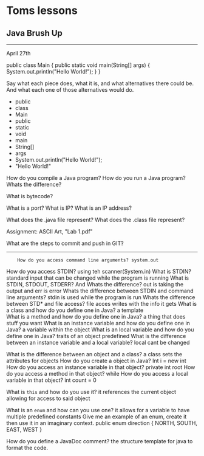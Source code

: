 # Toms lessons 

## Java Brush Up

------------------------
April 27th

public class Main {
  public static void main(String[] args) {
    System.out.println("Hello World!");
  }
}

Say what each piece does, what it is, and what alternatives there could be. And what each one of those alternatives would do.

- public
- class 
- Main
- public
- static
- void 
- main
- String[]
- args 
- System.out.println("Hello World!");
- "Hello World!"

How do you compile a Java program?
How do you run a Java program?
Whats the difference?

What is bytecode?

What is a port?
What is IP?
What is an IP address?

What does the .java file represent?
What does the .class file represent?

Assignment: ASCII Art, "Lab 1.pdf"

What are the steps to commit and push in GIT?

--------------------------------

		How do you access command line arguments? system.out
How do you access STDIN? using teh scanner(System.in)
What is STDIN? standard input that can be changed while the program is running
What is STDIN, STDOUT, STDERR? And Whats the difference? out is taking the output and err is error
Whats the difference between STDIN and command line arguments?
stdin is used while the program is run
Whats the difference between STD* and file access?
file acces writes with the info it gets
What is a class and how do you define one in Java? a template	
What is a method and how do you define one in Java? a thing that does stuff you want
What is an instance variable and how do you define one in Java? a variable within the object
What is an local variable and how do you define one in Java? traits of an object predefined
What is the difference between an instance variable and a local variable? local cant be changed

What is the difference between an object and a class? a class sets the attributes for objects
How do you create a object in Java? Int i = new int
How do you access an instance variable in that object?  private int root
How do you access a method in that object? while
How do you access a local variable in that object? int count = 0

What is `this` and how do you use it? it references the current object allowing for access to said object

What is an `enum` and how can you use one? it allows for a variable to have multiple predefined constants
Give me an example of an enum, create it then use it in an imaginary context. public enum direction {
	NORTH, SOUTH, EAST, WEST
}

How do you define a JavaDoc comment? the structure template for java to format the code.